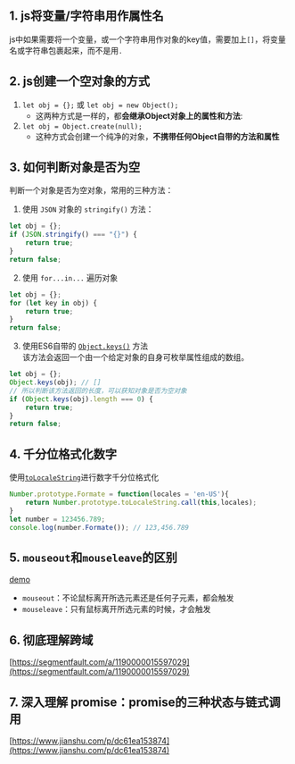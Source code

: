 ## 1. js将变量/字符串用作属性名
js中如果需要将一个变量，或一个字符串用作对象的key值，需要加上`[]`，将变量名或字符串包裹起来，而不是用`.`
## 2. js创建一个空对象的方式
1. `let obj = {};` 或 `let obj = new Object();` 
    - 这两种方式是一样的，都**会继承Object对象上的属性和方法**:
    <img-show :img-info="{src:'https://i.loli.net/2019/11/05/JyM58QjopPEXSaH.png',description:'let obj = {};'}"/>
    <img-show :img-info="{src:'https://i.loli.net/2019/11/05/f9l8tqiZSjhu3Uw.png',description:'let obj = new Object();'}"/>
2. `let obj = Object.create(null);`
    - 这种方式会创建一个纯净的对象，**不携带任何Object自带的方法和属性**
    <img-show :img-info="{src:'https://i.loli.net/2019/11/05/2HB8szWbUVPNjtx.png',description:'let obj = Object.create(null)'}"/>
## 3. 如何判断对象是否为空
判断一个对象是否为空对象，常用的三种方法：
1. 使用 `JSON` 对象的 `stringify()` 方法：
```js
let obj = {};
if (JSON.stringify() === "{}") {
    return true;
}
return false;
```
2. 使用 `for...in...` 遍历对象
```js
let obj = {};
for (let key in obj) {
    return true;
}
return false;
```
3. 使用ES6自带的 [`Object.keys()`](https://developer.mozilla.org/zh-CN/docs/Web/JavaScript/Reference/Global_Objects/Object/keys) 方法  
该方法会返回一个由一个给定对象的自身可枚举属性组成的数组。
```js
let obj = {};
Object.keys(obj); // []
// 所以判断该方法返回的长度，可以获知对象是否为空对象
if (Object.keys(obj).length === 0) {
    return true;
}
return false;
```
## 4. 千分位格式化数字
使用[`toLocaleString`](https://developer.mozilla.org/zh-CN/docs/Web/JavaScript/Reference/Global_Objects/Number/toLocaleString)进行数字千分位格式化
```js
Number.prototype.Formate = function(locales = 'en-US'){
	return Number.prototype.toLocaleString.call(this,locales);
}
let number = 123456.789;
console.log(number.Formate()); // 123,456.789
```
## 5. `mouseout`和`mouseleave`的区别
[demo](http://www.w3school.com.cn/tiy/t.asp?f=jquery_event_mouseleave_mouseout)
- `mouseout`：不论鼠标离开所选元素还是任何子元素，都会触发
- `mouseleave`：只有鼠标离开所选元素的时候，才会触发
## 6. 彻底理解跨域
[https://segmentfault.com/a/1190000015597029](https://segmentfault.com/a/1190000015597029)
## 7. 深入理解 promise：promise的三种状态与链式调用
[https://www.jianshu.com/p/dc61ea153874](https://www.jianshu.com/p/dc61ea153874)